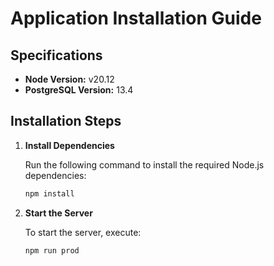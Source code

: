 # Application Installation Guide

## Specifications

- **Node Version:** v20.12
- **PostgreSQL Version:** 13.4

## Installation Steps

1. **Install Dependencies**

   Run the following command to install the required Node.js dependencies:

   ```bash
   npm install

2. **Start the Server**
   
   To start the server, execute:

   ```bash
   npm run prod
